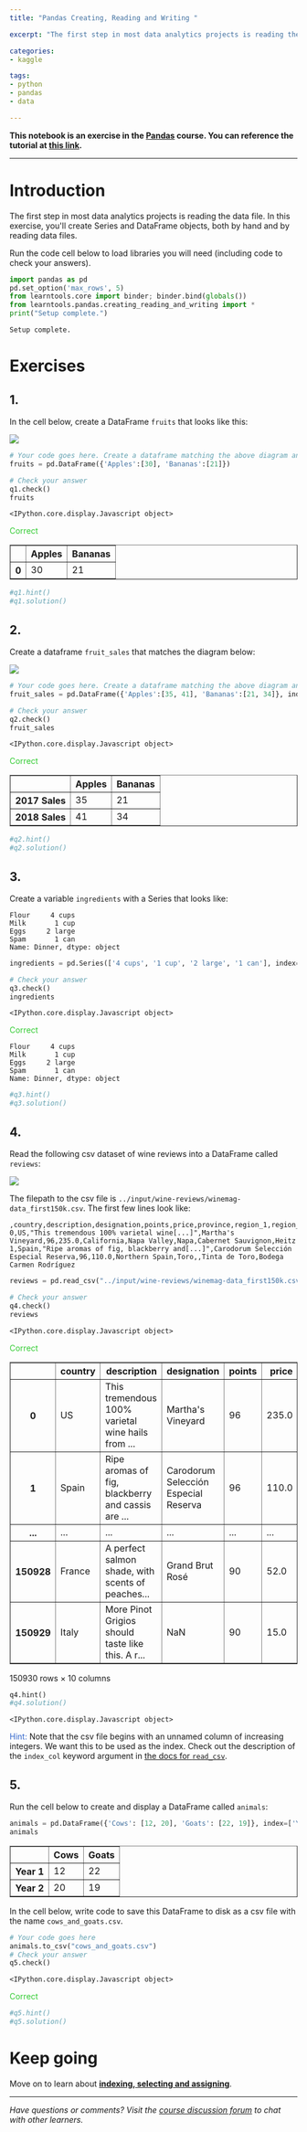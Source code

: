 ```yaml
---
title: "Pandas Creating, Reading and Writing "

excerpt: "The first step in most data analytics projects is reading the data file."

categories:
- kaggle

tags:
- python
- pandas
- data

---
```


**This notebook is an exercise in the [Pandas](https://www.kaggle.com/learn/pandas) course.  You can reference the tutorial at [this link](https://www.kaggle.com/residentmario/creating-reading-and-writing).**

---


# Introduction

The first step in most data analytics projects is reading the data file. In this exercise, you'll create Series and DataFrame objects, both by hand and by reading data files.

Run the code cell below to load libraries you will need (including code to check your answers).


```python
import pandas as pd
pd.set_option('max_rows', 5)
from learntools.core import binder; binder.bind(globals())
from learntools.pandas.creating_reading_and_writing import *
print("Setup complete.")
```

    Setup complete.


# Exercises

## 1.

In the cell below, create a DataFrame `fruits` that looks like this:

![](https://i.imgur.com/Ax3pp2A.png)


```python
# Your code goes here. Create a dataframe matching the above diagram and assign it to the variable fruits.
fruits = pd.DataFrame({'Apples':[30], 'Bananas':[21]})

# Check your answer
q1.check()
fruits
```


    <IPython.core.display.Javascript object>



<span style="color:#33cc33">Correct</span>





<div>
<style scoped>
    .dataframe tbody tr th:only-of-type {
        vertical-align: middle;
    }

    .dataframe tbody tr th {
        vertical-align: top;
    }

    .dataframe thead th {
        text-align: right;
    }
</style>
<table border="1" class="dataframe">
  <thead>
    <tr style="text-align: right;">
      <th></th>
      <th>Apples</th>
      <th>Bananas</th>
    </tr>
  </thead>
  <tbody>
    <tr>
      <th>0</th>
      <td>30</td>
      <td>21</td>
    </tr>
  </tbody>
</table>
</div>




```python
#q1.hint()
#q1.solution()
```

## 2.

Create a dataframe `fruit_sales` that matches the diagram below:

![](https://i.imgur.com/CHPn7ZF.png)


```python
# Your code goes here. Create a dataframe matching the above diagram and assign it to the variable fruit_sales.
fruit_sales = pd.DataFrame({'Apples':[35, 41], 'Bananas':[21, 34]}, index=['2017 Sales', '2018 Sales'])

# Check your answer
q2.check()
fruit_sales
```


    <IPython.core.display.Javascript object>



<span style="color:#33cc33">Correct</span>





<div>
<style scoped>
    .dataframe tbody tr th:only-of-type {
        vertical-align: middle;
    }

    .dataframe tbody tr th {
        vertical-align: top;
    }

    .dataframe thead th {
        text-align: right;
    }
</style>
<table border="1" class="dataframe">
  <thead>
    <tr style="text-align: right;">
      <th></th>
      <th>Apples</th>
      <th>Bananas</th>
    </tr>
  </thead>
  <tbody>
    <tr>
      <th>2017 Sales</th>
      <td>35</td>
      <td>21</td>
    </tr>
    <tr>
      <th>2018 Sales</th>
      <td>41</td>
      <td>34</td>
    </tr>
  </tbody>
</table>
</div>




```python
#q2.hint()
#q2.solution()
```

## 3.

Create a variable `ingredients` with a Series that looks like:

```
Flour     4 cups
Milk       1 cup
Eggs     2 large
Spam       1 can
Name: Dinner, dtype: object
```


```python
ingredients = pd.Series(['4 cups', '1 cup', '2 large', '1 can'], index=['Flour', 'Milk', 'Eggs', 'Spam'], name='Dinner')

# Check your answer
q3.check()
ingredients
```


    <IPython.core.display.Javascript object>



<span style="color:#33cc33">Correct</span>





    Flour     4 cups
    Milk       1 cup
    Eggs     2 large
    Spam       1 can
    Name: Dinner, dtype: object




```python
#q3.hint()
#q3.solution()
```

## 4.

Read the following csv dataset of wine reviews into a DataFrame called `reviews`:

![](https://i.imgur.com/74RCZtU.png)

The filepath to the csv file is `../input/wine-reviews/winemag-data_first150k.csv`. The first few lines look like:

```
,country,description,designation,points,price,province,region_1,region_2,variety,winery
0,US,"This tremendous 100% varietal wine[...]",Martha's Vineyard,96,235.0,California,Napa Valley,Napa,Cabernet Sauvignon,Heitz
1,Spain,"Ripe aromas of fig, blackberry and[...]",Carodorum Selección Especial Reserva,96,110.0,Northern Spain,Toro,,Tinta de Toro,Bodega Carmen Rodríguez
```


```python
reviews = pd.read_csv("../input/wine-reviews/winemag-data_first150k.csv", index_col=0)

# Check your answer
q4.check()
reviews
```


    <IPython.core.display.Javascript object>



<span style="color:#33cc33">Correct</span>





<div>
<style scoped>
    .dataframe tbody tr th:only-of-type {
        vertical-align: middle;
    }

    .dataframe tbody tr th {
        vertical-align: top;
    }

    .dataframe thead th {
        text-align: right;
    }
</style>
<table border="1" class="dataframe">
  <thead>
    <tr style="text-align: right;">
      <th></th>
      <th>country</th>
      <th>description</th>
      <th>designation</th>
      <th>points</th>
      <th>price</th>
      <th>province</th>
      <th>region_1</th>
      <th>region_2</th>
      <th>variety</th>
      <th>winery</th>
    </tr>
  </thead>
  <tbody>
    <tr>
      <th>0</th>
      <td>US</td>
      <td>This tremendous 100% varietal wine hails from ...</td>
      <td>Martha's Vineyard</td>
      <td>96</td>
      <td>235.0</td>
      <td>California</td>
      <td>Napa Valley</td>
      <td>Napa</td>
      <td>Cabernet Sauvignon</td>
      <td>Heitz</td>
    </tr>
    <tr>
      <th>1</th>
      <td>Spain</td>
      <td>Ripe aromas of fig, blackberry and cassis are ...</td>
      <td>Carodorum Selección Especial Reserva</td>
      <td>96</td>
      <td>110.0</td>
      <td>Northern Spain</td>
      <td>Toro</td>
      <td>NaN</td>
      <td>Tinta de Toro</td>
      <td>Bodega Carmen Rodríguez</td>
    </tr>
    <tr>
      <th>...</th>
      <td>...</td>
      <td>...</td>
      <td>...</td>
      <td>...</td>
      <td>...</td>
      <td>...</td>
      <td>...</td>
      <td>...</td>
      <td>...</td>
      <td>...</td>
    </tr>
    <tr>
      <th>150928</th>
      <td>France</td>
      <td>A perfect salmon shade, with scents of peaches...</td>
      <td>Grand Brut Rosé</td>
      <td>90</td>
      <td>52.0</td>
      <td>Champagne</td>
      <td>Champagne</td>
      <td>NaN</td>
      <td>Champagne Blend</td>
      <td>Gosset</td>
    </tr>
    <tr>
      <th>150929</th>
      <td>Italy</td>
      <td>More Pinot Grigios should taste like this. A r...</td>
      <td>NaN</td>
      <td>90</td>
      <td>15.0</td>
      <td>Northeastern Italy</td>
      <td>Alto Adige</td>
      <td>NaN</td>
      <td>Pinot Grigio</td>
      <td>Alois Lageder</td>
    </tr>
  </tbody>
</table>
<p>150930 rows × 10 columns</p>
</div>




```python
q4.hint()
#q4.solution()
```


    <IPython.core.display.Javascript object>



<span style="color:#3366cc">Hint:</span> Note that the csv file begins with an unnamed column of increasing integers. We want this to be used as the index. Check out the description of the `index_col` keyword argument in [the docs for `read_csv`](https://pandas.pydata.org/pandas-docs/stable/generated/pandas.read_csv.html).


## 5.

Run the cell below to create and display a DataFrame called `animals`:


```python
animals = pd.DataFrame({'Cows': [12, 20], 'Goats': [22, 19]}, index=['Year 1', 'Year 2'])
animals
```




<div>
<style scoped>
    .dataframe tbody tr th:only-of-type {
        vertical-align: middle;
    }

    .dataframe tbody tr th {
        vertical-align: top;
    }

    .dataframe thead th {
        text-align: right;
    }
</style>
<table border="1" class="dataframe">
  <thead>
    <tr style="text-align: right;">
      <th></th>
      <th>Cows</th>
      <th>Goats</th>
    </tr>
  </thead>
  <tbody>
    <tr>
      <th>Year 1</th>
      <td>12</td>
      <td>22</td>
    </tr>
    <tr>
      <th>Year 2</th>
      <td>20</td>
      <td>19</td>
    </tr>
  </tbody>
</table>
</div>



In the cell below, write code to save this DataFrame to disk as a csv file with the name `cows_and_goats.csv`.


```python
# Your code goes here
animals.to_csv("cows_and_goats.csv")
# Check your answer
q5.check()
```


    <IPython.core.display.Javascript object>



<span style="color:#33cc33">Correct</span>



```python
#q5.hint()
#q5.solution()
```

# Keep going

Move on to learn about **[indexing, selecting and assigning](https://www.kaggle.com/residentmario/indexing-selecting-assigning)**.

---




*Have questions or comments? Visit the [course discussion forum](https://www.kaggle.com/learn/pandas/discussion) to chat with other learners.*
